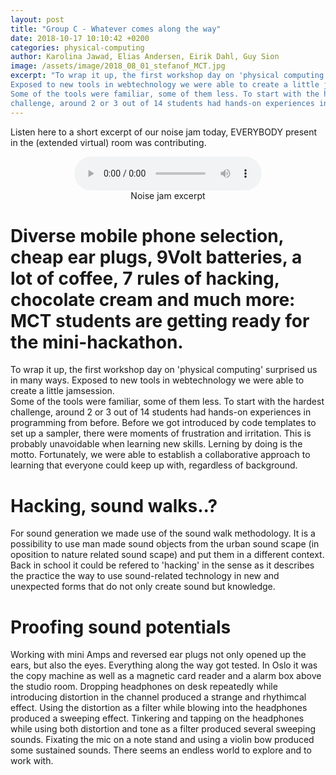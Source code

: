 ```yaml
---
layout: post
title: "Group C - Whatever comes along the way"
date: 2018-10-17 10:10:42 +0200
categories: physical-computing
author: Karolina Jawad, Elias Andersen, Eirik Dahl, Guy Sion
image: /assets/image/2018_08_01_stefanof_MCT.jpg
excerpt: "To wrap it up, the first workshop day on 'physical computing' surprised us in many ways.
Exposed to new tools in webtechnology we were able to create a little jamsession.  
Some of the tools were familiar, some of them less. To start with the hardest
challenge, around 2 or 3 out of 14 students had hands-on experiences in programming from before."
---
```


Listen here to a short excerpt of our noise jam today,
EVERYBODY present in the (extended virtual) room was contributing.

<figure align="middle">
<audio controls>
  <source src="https://docs.google.com/uc?export=download&id=1L_xUGlDB0r2oDa02VztI0bmYs700YYSp" type="audio/wav" volume="0.2">
  Your browser does not support the audio element.
</audio>
  <figcaption>Noise jam excerpt</figcaption>
</figure>

# Diverse mobile phone selection, cheap ear plugs, 9Volt batteries, a lot of coffee, 7 rules of hacking, chocolate cream and much more: MCT students are getting ready for the mini-hackathon.


To wrap it up, the first workshop day on 'physical computing' surprised us in many ways.
Exposed to new tools in webtechnology we were able to create a little jamsession.  
Some of the tools were familiar, some of them less. To start with the hardest
challenge, around 2 or 3 out of 14 students had hands-on experiences in programming from before.
Before we got introduced by code templates to set up a sampler,
there were moments of frustration and irritation. This is probably unavoidable when learning new skills.
Lerning by doing is the motto. Fortunately, we were able to establish a collaborative approach to learning
that everyone could keep up with, regardless of background.

# Hacking, sound walks..?

For sound generation we made use of the sound walk methodology. It is a possibility to use man made sound objects from the urban sound scape (in oposition to nature related sound scape) and put them in a different context. Back in school it could be refered to 'hacking' in the sense as it describes the practice the way to use sound-related technology in new and unexpected forms that do not only create sound but knowledge.

# Proofing sound potentials

Working with mini Amps and reversed ear plugs not only opened up the ears, but also the eyes. Everything along the way got tested. In Oslo it was the copy machine as well as a magnetic card reader and a alarm box above the studio room. Dropping headphones on desk repeatedly while introducing distortion in the channel produced a strange and rhythimcal effect. Using the distortion as a filter while blowing into the headphones produced a sweeping effect. Tinkering and tapping on the headphones while using both distortion and tone as a filter produced several sweeping sounds. Fixating the mic on a note stand and using a violin bow produced some sustained sounds. There seems an endless world to explore and to work with.

